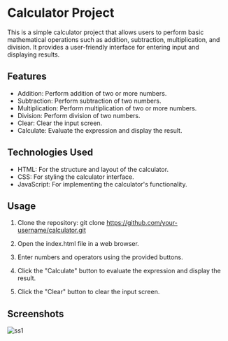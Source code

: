 
# Calculator Project
This is a simple calculator project that allows users to perform basic mathematical operations such as addition, subtraction, multiplication, and division. It provides a user-friendly interface for entering input and displaying results.

## Features
* Addition: Perform addition of two or more numbers.
* Subtraction: Perform subtraction of two numbers.
* Multiplication: Perform multiplication of two or more numbers.
* Division: Perform division of two numbers.
* Clear: Clear the input screen.
* Calculate: Evaluate the expression and display the result.
## Technologies Used
* HTML: For the structure and layout of the calculator.
* CSS: For styling the calculator interface.
* JavaScript: For implementing the calculator's functionality.
## Usage
1. Clone the repository:
git clone https://github.com/your-username/calculator.git

2. Open the index.html file in a web browser.

3. Enter numbers and operators using the provided buttons.

4. Click the "Calculate" button to evaluate the expression and display the   result.

5. Click the "Clear" button to clear the input screen.

## Screenshots
![ss1](https://github.com/lakshayrao2301/OIBSIP/assets/105383572/820faada-4094-4d0b-9e18-db041425ee33)
